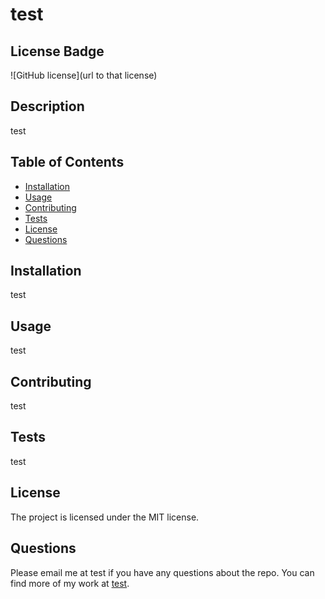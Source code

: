 # test

## License Badge
![GitHub license](url to that license) 

## Description
test

## Table of Contents
  - [Installation](#Installation)
  - [Usage](#Usage)
  - [Contributing](#Contributing)
  - [Tests](#Tests)
  - [License](#License)
  - [Questions](#Questions)

## Installation
test

## Usage
test

## Contributing
test

## Tests
test

## License
The project is licensed under the MIT license.

## Questions
Please email me at test if you have any questions about the repo. You can find more of my work at [test](https://github.com/test/).

